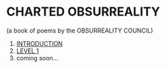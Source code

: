 # CHARTED OBSURREALITY

(a book of poems by the OBSURREALITY COUNCIL)

1. [INTRODUCTION](./introduction)
2. [LEVEL 1](level-1)
3. coming soon...
